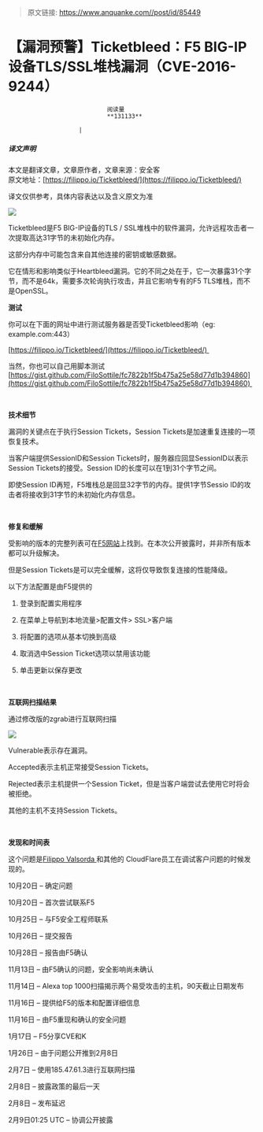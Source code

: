 > 原文链接: https://www.anquanke.com//post/id/85449 


# 【漏洞预警】Ticketbleed：F5 BIG-IP设备TLS/SSL堆栈漏洞（CVE-2016-9244）


                                阅读量   
                                **131133**
                            
                        |
                        
                                                                                    



##### 译文声明

本文是翻译文章，文章原作者，文章来源：安全客
                                <br>原文地址：[https://filippo.io/Ticketbleed/](https://filippo.io/Ticketbleed/)

译文仅供参考，具体内容表达以及含义原文为准

[![](https://p4.ssl.qhimg.com/t0106bd27924c13b72b.jpg)](https://p4.ssl.qhimg.com/t0106bd27924c13b72b.jpg)

Ticketbleed是F5 BIG-IP设备的TLS / SSL堆栈中的软件漏洞，允许远程攻击者一次提取高达31字节的未初始化内存。

这部分内存中可能包含来自其他连接的密钥或敏感数据。

它在情形和影响类似于Heartbleed漏洞。它的不同之处在于，它一次暴露31个字节，而不是64k，需要多次轮询执行攻击，并且它影响专有的F5 TLS堆栈，而不是OpenSSL。



**测试**

你可以在下面的网址中进行测试服务器是否受Ticketbleed影响（eg: example.com:443）

[https://filippo.io/Ticketbleed/](https://filippo.io/Ticketbleed/) 

当然，你也可以自己用脚本测试 [https://gist.github.com/FiloSottile/fc7822b1f5b475a25e58d77d1b394860](https://gist.github.com/FiloSottile/fc7822b1f5b475a25e58d77d1b394860) 

<br>

**技术细节**

漏洞的关键点在于执行Session Tickets，Session Tickets是加速重复连接的一项恢复技术。

当客户端提供SessionID和Session Tickets时，服务器应回显SessionID以表示Session Tickets的接受。Session ID的长度可以在1到31个字节之间。

即使Session ID再短，F5堆栈总是回显32字节的内存。提供1字节Sessio ID的攻击者将接收到31字节的未初始化内存信息。

<br>

**修复和缓解**

受影响的版本的完整列表可在[F5网站](https://support.f5.com/csp/article/K05121675)上找到。在本次公开披露时，并非所有版本都可以升级解决。

但是Session Tickets是可以完全缓解，这将仅导致恢复连接的性能降级。

以下方法配置是由F5提供的

1. 登录到配置实用程序

2. 在菜单上导航到本地流量&gt;配置文件&gt; SSL&gt;客户端

3. 将配置的选项从基本切换到高级

4. 取消选中Session Ticket选项以禁用该功能

5. 单击更新以保存更改

<br>

**互联网扫描结果**

通过修改版的zgrab进行互联网扫描



[![](https://p1.ssl.qhimg.com/t014738d3bed62597f9.png)](https://p1.ssl.qhimg.com/t014738d3bed62597f9.png)



Vulnerable表示存在漏洞。

Accepted表示主机正常接受Session Tickets。

Rejected表示主机提供一个Session Ticket，但是当客户端尝试去使用它时将会被拒绝。

其他的主机不支持Session Tickets。

<br>

**发现和时间表**

这个问题是[Filippo Valsorda ](https://twitter.com/FiloSottile)和其他的 CloudFlare员工在调试客户问题的时候发现的。

10月20日 – 确定问题

10月20日 – 首次尝试联系F5

10月25日 – 与F5安全工程师联系

10月26日 – 提交报告

10月28日 – 报告由F5确认

11月13日 – 由F5确认的问题，安全影响尚未确认

11月14日 – Alexa top 1000扫描揭示两个易受攻击的主机，90天截止日期发布

11月16日 – 提供给F5的版本和配置详细信息

11月16日 – 由F5重现和确认的安全问题

1月17日 – F5分享CVE和K 

1月26日 – 由于问题公开推到2月8日

2月7日 – 使用185.47.61.3进行互联网扫描

2月8日 – 披露政策的最后一天

2月8日 – 发布延迟

2月9日01:25 UTC – 协调公开披露
